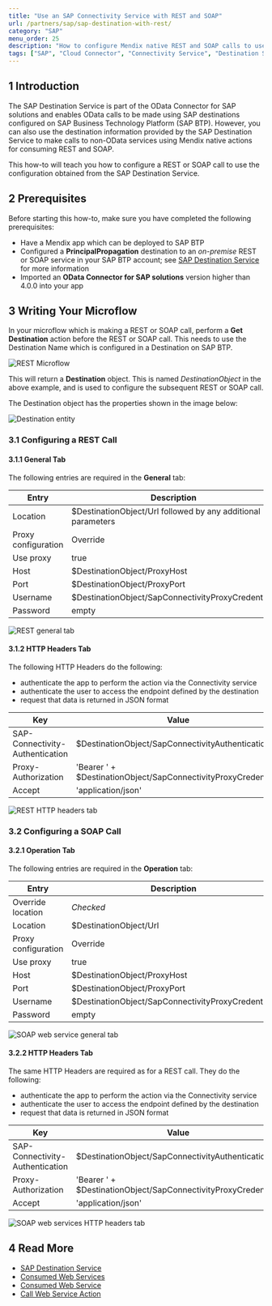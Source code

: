 ```yaml
---
title: "Use an SAP Connectivity Service with REST and SOAP"
url: /partners/sap/sap-destination-with-rest/
category: "SAP"
menu_order: 25
description: "How to configure Mendix native REST and SOAP calls to use the SAP Destination Service and the SAP Connectivity Service to reach on-premises services."
tags: ["SAP", "Cloud Connector", "Connectivity Service", "Destination Service", "REST", "SOAP"]
---
```


## 1 Introduction

The SAP Destination Service is part of the OData Connector for SAP solutions and enables OData calls to be made using SAP destinations configured on SAP Business Technology Platform (SAP BTP). However, you can also use the destination information provided by the SAP Destination Service to make calls to non-OData services using Mendix native actions for consuming REST and SOAP.

This how-to will teach you how to configure a REST or SOAP call to use the configuration obtained from the SAP Destination Service.

## 2 Prerequisites

Before starting this how-to, make sure you have completed the following prerequisites:

* Have a Mendix app which can be deployed to SAP BTP
* Configured a **PrincipalPropagation** destination to an *on-premise* REST or SOAP service in your SAP BTP account; see [SAP Destination Service](/partners/sap/sap-destination-service) for more information
* Imported an **OData Connector for SAP solutions** version higher than 4.0.0 into your app

## 3 Writing Your Microflow

In your microflow which is making a REST or SOAP call, perform a **Get Destination** action before the REST or SOAP call. This needs to use the Destination Name which is configured in a Destination on SAP BTP.

![REST Microflow](attachments/sap-destination-with-rest/rest-microflow.png)

This will return a **Destination** object. This is named *DestinationObject* in the above example, and is used to configure the subsequent REST or SOAP call.

The Destination object has the properties shown in the image below:

![Destination entity](attachments/sap-destination-with-rest/destination-entity.png)

### 3.1 Configuring a REST Call

#### 3.1.1 General Tab

The following entries are required in the **General** tab:

|Entry|Description
|-----|-----|
|Location|$DestinationObject/Url followed by any additional parameters|
|Proxy configuration|Override|
|Use proxy|true|
|Host|$DestinationObject/ProxyHost|
|Port|$DestinationObject/ProxyPort|
|Username|$DestinationObject/SapConnectivityProxyCredentials|
|Password|empty|

![REST general tab](attachments/sap-destination-with-rest/rest-general.png)

#### 3.1.2 HTTP Headers Tab

The following HTTP Headers do the following:
* authenticate the app to perform the action via the Connectivity service
* authenticate the user to access the endpoint defined by the destination
* request that data is returned in JSON format

|Key|Value|
|---|---|
|SAP-Connectivity-Authentication|$DestinationObject/SapConnectivityAuthentication|
|Proxy-Authorization|'Bearer ' + $DestinationObject/SapConnectivityProxyCredentials|
|Accept|'application/json'|

![REST HTTP headers tab](attachments/sap-destination-with-rest/rest-http-headers.png)

### 3.2 Configuring a SOAP Call

#### 3.2.1 Operation Tab

The following entries are required in the **Operation** tab:

|Entry|Description
|-----|-----|
|Override location|*Checked*|
|Location|$DestinationObject/Url|
|Proxy configuration|Override|
|Use proxy|true|
|Host|$DestinationObject/ProxyHost|
|Port|$DestinationObject/ProxyPort|
|Username|$DestinationObject/SapConnectivityProxyCredentials|
|Password|empty|

![SOAP web service general tab](attachments/sap-destination-with-rest/web-service-general.png)

#### 3.2.2 HTTP Headers Tab

The same HTTP Headers are required as for a REST call. They do the following:
* authenticate the app to perform the action via the Connectivity service
* authenticate the user to access the endpoint defined by the destination
* request that data is returned in JSON format

|Key|Value|
|---|---|
|SAP-Connectivity-Authentication|$DestinationObject/SapConnectivityAuthentication|
|Proxy-Authorization|'Bearer ' + $DestinationObject/SapConnectivityProxyCredentials|
|Accept|'application/json'|

![SOAP web services HTTP headers tab](attachments/sap-destination-with-rest/web-service-http-headers.png)


## 4 Read More

* [SAP Destination Service](/partners/sap/sap-destination-service)
* [Consumed Web Services](/refguide/consumed-web-services)
* [Consumed Web Service](/refguide/consumed-web-service)
* [Call Web Service Action](/refguide/call-web-service-action)
